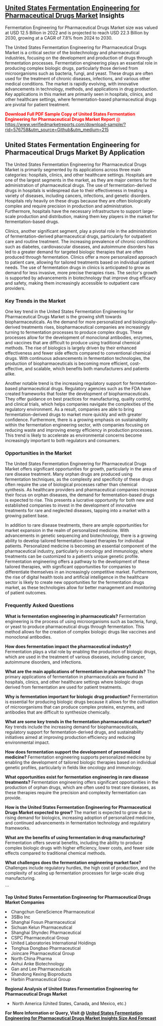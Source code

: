 <h2><a href="https://www.verifiedmarketreports.com/download-sample/?rid=576758&amp;utm_source=Github&amp;utm_medium=215" target="_blank">United States Fermentation Engineering for Pharmaceutical Drugs Market</a> Insights</h2><p>Fermentation Engineering for Pharmaceutical Drugs Market size was valued at USD 12.5 Billion in 2022 and is projected to reach USD 22.3 Billion by 2030, growing at a CAGR of 7.8% from 2024 to 2030.</p><p><p>The United States Fermentation Engineering for Pharmaceutical Drugs Market is a critical sector of the biotechnology and pharmaceutical industries, focusing on the development and production of drugs through fermentation processes. Fermentation engineering plays an essential role in producing complex biologic drugs, particularly those derived from microorganisms such as bacteria, fungi, and yeast. These drugs are often used for the treatment of chronic diseases, infections, and various other medical conditions. The market is rapidly evolving, with innovative advancements in technology, methods, and applications in drug production. Key applications in this market are primarily seen in hospitals, clinics, and other healthcare settings, where fermentation-based pharmaceutical drugs are pivotal for patient treatment.<p><span class=""><span style="color: #ff0000;"><strong>Download Full PDF Sample Copy of United States Fermentation Engineering for Pharmaceutical Drugs Market Report</strong> @ </span><a href="https://www.verifiedmarketreports.com/download-sample/?rid=576758&amp;utm_source=Github&amp;utm_medium=215" target="_blank">https://www.verifiedmarketreports.com/download-sample/?rid=576758&amp;utm_source=Github&amp;utm_medium=215</a></span></p></p><h2>United States Fermentation Engineering for Pharmaceutical Drugs Market By Application</h2><p>The United States Fermentation Engineering for Pharmaceutical Drugs Market is primarily segmented by its applications across three main categories: hospitals, clinics, and other healthcare settings. Hospitals are one of the largest segments in the market, as they are major centers for the administration of pharmaceutical drugs. The use of fermentation-derived drugs in hospitals is widespread due to their effectiveness in treating a variety of diseases, including cancers, infections, and genetic disorders. Hospitals rely heavily on these drugs because they are often biologically complex and require precision in production and administration. Furthermore, hospitals have the necessary infrastructure to support large-scale production and distribution, making them key players in the market for fermentation-based drugs.<p>Clinics, another significant segment, play a pivotal role in the administration of fermentation-derived pharmaceutical drugs, particularly for outpatient care and routine treatment. The increasing prevalence of chronic conditions such as diabetes, cardiovascular diseases, and autoimmune disorders has led to a greater demand for targeted biologic therapies that are often produced through fermentation. Clinics offer a more personalized approach to patient care, allowing for tailored treatments based on individual patient needs. The use of fermentation drugs in clinics is anticipated to grow as demand for less invasive, more precise therapies rises. The sector's growth is supported by advancements in biotechnology that improve drug efficacy and safety, making them increasingly accessible to outpatient care providers.<h3>Key Trends in the Market</h3><p>One key trend in the United States Fermentation Engineering for Pharmaceutical Drugs Market is the growing shift towards biopharmaceuticals. As the demand for more personalized and biologically-derived treatments rises, biopharmaceutical companies are increasingly turning to fermentation processes to produce complex drugs. These processes allow for the development of monoclonal antibodies, enzymes, and vaccines that are difficult to produce using traditional chemical methods. The rise of biologics is largely driven by their enhanced effectiveness and fewer side effects compared to conventional chemical drugs. With continuous advancements in fermentation technologies, the production of biopharmaceuticals is becoming more efficient, cost-effective, and scalable, which benefits both manufacturers and patients alike.<p>Another notable trend is the increasing regulatory support for fermentation-based pharmaceutical drugs. Regulatory agencies such as the FDA have created frameworks that foster the development of biopharmaceuticals. They offer guidance on best practices for manufacturing, quality control, and clinical trials, which helps companies navigate the complexities of the regulatory environment. As a result, companies are able to bring fermentation-derived drugs to market more quickly and with greater confidence. Furthermore, there is a growing emphasis on sustainability within the fermentation engineering sector, with companies focusing on reducing waste and improving energy efficiency in production processes. This trend is likely to accelerate as environmental concerns become increasingly important to both regulators and consumers.<h3>Opportunities in the Market</h3><p>The United States Fermentation Engineering for Pharmaceutical Drugs Market offers significant opportunities for growth, particularly in the area of rare disease treatment. Many orphan drugs are produced using fermentation techniques, as the complexity and specificity of these drugs often require the use of biological processes rather than chemical synthesis. As healthcare providers and pharmaceutical companies increase their focus on orphan diseases, the demand for fermentation-based drugs is expected to rise. This presents a lucrative opportunity for both new and established companies to invest in the development of innovative treatments for rare and neglected diseases, tapping into a market with a growing patient base.<p>In addition to rare disease treatments, there are ample opportunities for market expansion in the realm of personalized medicine. With advancements in genetic sequencing and biotechnology, there is a growing ability to develop tailored fermentation-based therapies for individual patients. Personalized medicine is becoming an essential component of the pharmaceutical industry, particularly in oncology and immunology, where treatments can be customized to a patient’s unique genetic profile. Fermentation engineering offers a pathway to the development of these tailored therapies, with significant opportunities for companies to differentiate themselves in an increasingly competitive market. Furthermore, the rise of digital health tools and artificial intelligence in the healthcare sector is likely to create new opportunities for the fermentation drugs market, as these technologies allow for better management and monitoring of patient outcomes.<h3>Frequently Asked Questions</h3><p><strong>What is fermentation engineering in pharmaceuticals?</strong> Fermentation engineering is the process of using microorganisms such as bacteria, fungi, or yeast to produce pharmaceutical drugs through fermentation. This method allows for the creation of complex biologic drugs like vaccines and monoclonal antibodies.</p><p><strong>How does fermentation impact the pharmaceutical industry?</strong> Fermentation plays a vital role by enabling the production of biologic drugs, which are used in the treatment of various diseases, including cancer, autoimmune disorders, and infections.</p><p><strong>What are the main applications of fermentation in pharmaceuticals?</strong> The primary applications of fermentation in pharmaceuticals are found in hospitals, clinics, and other healthcare settings where biologic drugs derived from fermentation are used for patient treatments.</p><p><strong>Why is fermentation important for biologic drug production?</strong> Fermentation is essential for producing biologic drugs because it allows for the cultivation of microorganisms that can produce complex proteins, enzymes, and antibodies that are difficult to synthesize chemically.</p><p><strong>What are some key trends in the fermentation pharmaceutical market?</strong> Key trends include the increasing demand for biopharmaceuticals, regulatory support for fermentation-derived drugs, and sustainability initiatives aimed at improving production efficiency and reducing environmental impact.</p><p><strong>How does fermentation support the development of personalized medicine?</strong> Fermentation engineering supports personalized medicine by enabling the development of tailored biologic therapies based on individual genetic profiles, particularly in fields like oncology and immunology.</p><p><strong>What opportunities exist for fermentation engineering in rare disease treatments?</strong> Fermentation engineering offers significant opportunities in the production of orphan drugs, which are often used to treat rare diseases, as these therapies require the precision and complexity fermentation can provide.</p><p><strong>How is the United States Fermentation Engineering for Pharmaceutical Drugs Market expected to grow?</strong> The market is expected to grow due to rising demand for biologics, increasing adoption of personalized medicine, and continued advancements in fermentation technology and regulatory frameworks.</p><p><strong>What are the benefits of using fermentation in drug manufacturing?</strong> Fermentation offers several benefits, including the ability to produce complex biologic drugs with higher efficiency, lower costs, and fewer side effects compared to traditional chemical methods.</p><p><strong>What challenges does the fermentation engineering market face?</strong> Challenges include regulatory hurdles, the high cost of production, and the complexity of scaling up fermentation processes for large-scale drug manufacturing.</p>```</p><p><strong>Top United States Fermentation Engineering for Pharmaceutical Drugs Market Companies</strong></p><div data-test-id=""><p><li>Changchun GeneScience Pharmaceutical</li><li> 3SBio Inc</li><li> Shanghai Fosun Pharmaceutical</li><li> Sichuan Kelun Pharmaceutical</li><li> Shanghai Shyndec Pharmaceutical</li><li> CSPC Pharmaceutical Group</li><li> United Laboratories International Holdings</li><li> Tonghua Dongbao Pharmaceutical</li><li> Joincare Pharmaceutical Group</li><li> North China Pharma</li><li> Anhui Anke Biotechnology</li><li> Gan and Lee Pharmaceuticals</li><li> Shandong Kexing Bioproducts</li><li> Harbin Pharmaceutical Group</li></p><div><strong>Regional Analysis of&nbsp;United States Fermentation Engineering for Pharmaceutical Drugs Market</strong></div><ul><li dir="ltr"><p dir="ltr">North America&nbsp;(United States, Canada, and Mexico, etc.)</p></li></ul><p><strong>For More Information or Query, Visit @&nbsp;</strong><strong><a href="https://www.verifiedmarketreports.com/product/fermentation-engineering-for-pharmaceutical-drugs-market/?utm_source=Github&amp;utm_medium=215" target="_blank">United States Fermentation Engineering for Pharmaceutical Drugs Market Insights Size And Forecast</a></strong></p></div>

